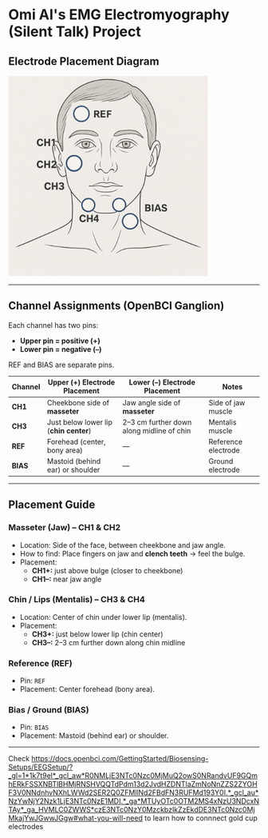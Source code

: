 # Omi AI's EMG Electromyography (Silent Talk) Project

## Electrode Placement Diagram
<img width="400" alt="Electrode placement" src="./assets/diagram.png">

---

## Channel Assignments (OpenBCI Ganglion)

Each channel has two pins:
- **Upper pin = positive (+)**
- **Lower pin = negative (–)**

REF and BIAS are separate pins.

| Channel | Upper (+) Electrode Placement                  | Lower (–) Electrode Placement                | Notes |
|---------|------------------------------------------------|----------------------------------------------|-------|
| **CH1** | Cheekbone side of **masseter**                 | Jaw angle side of **masseter**               | Side of jaw muscle |
| **CH3** | Just below lower lip (**chin center**)         | 2–3 cm further down along midline of chin    | Mentalis muscle |
| **REF** | Forehead (center, bony area)                   | —                                            | Reference electrode |
| **BIAS**| Mastoid (behind ear) or shoulder               | —                                            | Ground electrode |

---

## Placement Guide

### Masseter (Jaw) – CH1 & CH2
- Location: Side of the face, between cheekbone and jaw angle.  
- How to find: Place fingers on jaw and **clench teeth** → feel the bulge.  
- Placement:  
  - **CH1+:** just above bulge (closer to cheekbone)  
  - **CH1–:** near jaw angle  

### Chin / Lips (Mentalis) – CH3 & CH4
- Location: Center of chin under lower lip (mentalis).  
- Placement:  
  - **CH3+:** just below lower lip (chin center)  
  - **CH3–:** 2–3 cm further down along chin midline  

### Reference (REF)
- Pin: `REF`  
- Placement: Center forehead (bony area).  

### Bias / Ground (BIAS)
- Pin: `BIAS`  
- Placement: Mastoid (behind ear) or shoulder.  

---

Check https://docs.openbci.com/GettingStarted/Biosensing-Setups/EEGSetup/?_gl=1*1k7t9el*_gcl_aw*R0NMLjE3NTc0Nzc0MjMuQ2owS0NRandvUF9GQmhERkFSSXNBTlBHMjRNSHVQQTdPdm13d2JvdHZDNTlaZmNoNnZZS2ZYOHF3V0NNdnhvNXhLWWd2SER2Q0ZFMllNd2FBdFN3RUFMd193Y0I.*_gcl_au*NzYwNjY2Nzk1LjE3NTc0NzE1MDI.*_ga*MTUyOTc0OTM2MS4xNzU3NDcxNTAy*_ga_HVMLC0ZWWS*czE3NTc0NzY0MzckbzIkZzEkdDE3NTc0Nzc0MjMkajYwJGwwJGgw#what-you-will-need to learn how to connnect gold cup electrodes
